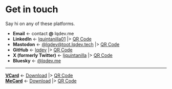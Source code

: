 # Get in touch

Say hi on any of these platforms.

- **Email** <- contact **@** lqdev.me
- **LinkedIn** <- [lquintanilla01](/linkedin) |> [QR Code](/images/contact/qr-linkedin.svg)
- **Mastodon** <-  [@lqdev@toot.lqdev.tech](/mastodon) |> [QR Code](/images/contact/qr-mastodon.svg)
- **GitHub** <- [lqdev](/github) |> [QR Code](/images/contact/qr-github.svg)
- **X (formerly Twitter)** <- [ljquintanilla](/twitter) |> [QR Code](/images/contact/qr-twitter.svg)
- **Bluesky** <- [@lqdev.me](/bluesky)

---

**[VCard](https://en.wikipedia.org/wiki/VCard)** <- [Download](/vcard.vcf) |> [QR Code](/images/contact/qr-vcard.svg)  
**[MeCard](https://en.wikipedia.org/wiki/MeCard_(QR_code))** <- [Download](/mecard.txt) |> [QR Code](/images/contact/qr-mecard.svg)